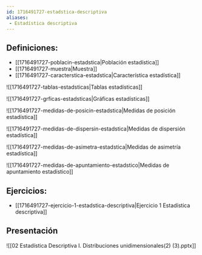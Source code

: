 ```yaml
---
id: 1716491727-estadstica-descriptiva
aliases:
 - Estadística descriptiva
---
```



## Definiciones:

- [[1716491727-poblacin-estadstica|Población estadística]]
- [[1716491727-muestra|Muestra]]
- [[1716491727-caracterstica-estadstica|Característica estadística]]

![[1716491727-tablas-estadsticas|Tablas estadísticas]]

![[1716491727-grficas-estadsticas|Gráficas estadísticas]]


![[1716491727-medidas-de-posicin-estadstica|Medidas de posición estadística]]

![[1716491727-medidas-de-dispersin-estadstica|Medidas de dispersión estadística]]

![[1716491727-medidas-de-asimetra-estadstica|Medidas de asimetría estadística]]

![[1716491727-medidas-de-apuntamiento-estadstico|Medidas de apuntamiento estadístico]]
## Ejercicios:

- [[1716491727-ejercicio-1-estadstica-descriptiva|Ejercicio 1 Estadística descriptiva]]

## Presentación

![[02 Estadística Descriptiva I. Distribuciones unidimensionales(2) (3).pptx]]